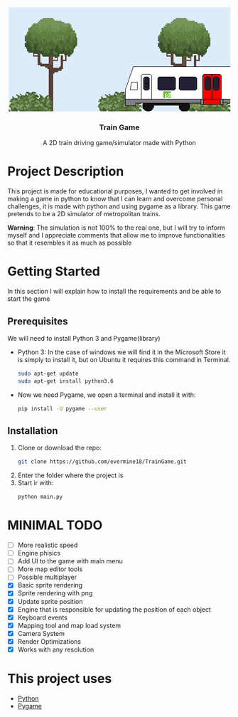 <div align="center">
  <a href="https://github.com/evermine18/TrainGame">
    <img src="img/page.png" alt="Page">
  </a>

  <h3 align="center">Train Game</h3>

  <p align="center">
    A 2D train driving game/simulator made with Python
  </p>
</div>

# Project Description
This project is made for educational purposes, I wanted to get involved in making a game in python to know that I can learn and overcome personal challenges, it is made with python and using pygame as a library. This game pretends to be a 2D simulator of metropolitan trains.

**Warning**: The simulation is not 100% to the real one, but I will try to inform myself and I appreciate comments that allow me to improve functionalities so that it resembles it as much as possible

# Getting Started

In this section I will explain how to install the requirements and be able to start the game

## Prerequisites

We will need to install Python 3 and Pygame(library)

* Python 3: In the case of windows we will find it in the Microsoft Store it is simply to install it, but on Ubuntu it requires this command in Terminal.

    ```sh
    sudo apt-get update
    sudo apt-get install python3.6
    ```
* Now we need Pygame, we open a terminal and install it with:
    ```sh
    pip install -U pygame --user
    ```

## Installation

1. Clone or download the repo:
    ```sh
    git clone https://github.com/evermine18/TrainGame.git
    ```
2. Enter the folder where the project is
3. Start ir with:
    ```sh
    python main.py
    ```

# MINIMAL TODO
- [ ] More realistic speed
- [ ] Engine phisics
- [ ] Add UI to the game with main menu
- [ ] More map editor tools
- [ ] Possible multiplayer
- [x] Basic sprite rendering
- [x] Sprite rendering with png
- [x] Update sprite position
- [x] Engine that is responsible for updating the position of each object
- [x] Keyboard events
- [x] Mapping tool and map load system
- [x] Camera System
- [x] Render Optimizations
- [x] Works with any resolution

# This project uses

* [Python](https://www.python.org/)
* [Pygame](https://www.pygame.org/news)
